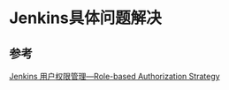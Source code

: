 # Jenkins具体问题解决

## 参考

[Jenkins 用户权限管理—Role-based Authorization Strategy](https://www.cpweb.top/1341)
